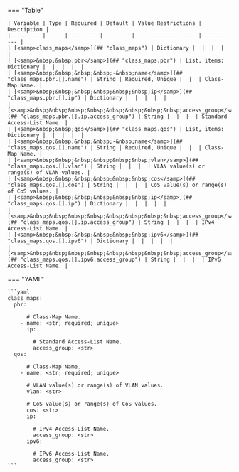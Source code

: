 <!--
  ~ Copyright (c) 2025 Arista Networks, Inc.
  ~ Use of this source code is governed by the Apache License 2.0
  ~ that can be found in the LICENSE file.
  -->
=== "Table"

    | Variable | Type | Required | Default | Value Restrictions | Description |
    | -------- | ---- | -------- | ------- | ------------------ | ----------- |
    | [<samp>class_maps</samp>](## "class_maps") | Dictionary |  |  |  |  |
    | [<samp>&nbsp;&nbsp;pbr</samp>](## "class_maps.pbr") | List, items: Dictionary |  |  |  |  |
    | [<samp>&nbsp;&nbsp;&nbsp;&nbsp;-&nbsp;name</samp>](## "class_maps.pbr.[].name") | String | Required, Unique |  |  | Class-Map Name. |
    | [<samp>&nbsp;&nbsp;&nbsp;&nbsp;&nbsp;&nbsp;ip</samp>](## "class_maps.pbr.[].ip") | Dictionary |  |  |  |  |
    | [<samp>&nbsp;&nbsp;&nbsp;&nbsp;&nbsp;&nbsp;&nbsp;&nbsp;access_group</samp>](## "class_maps.pbr.[].ip.access_group") | String |  |  |  | Standard Access-List Name. |
    | [<samp>&nbsp;&nbsp;qos</samp>](## "class_maps.qos") | List, items: Dictionary |  |  |  |  |
    | [<samp>&nbsp;&nbsp;&nbsp;&nbsp;-&nbsp;name</samp>](## "class_maps.qos.[].name") | String | Required, Unique |  |  | Class-Map Name. |
    | [<samp>&nbsp;&nbsp;&nbsp;&nbsp;&nbsp;&nbsp;vlan</samp>](## "class_maps.qos.[].vlan") | String |  |  |  | VLAN value(s) or range(s) of VLAN values. |
    | [<samp>&nbsp;&nbsp;&nbsp;&nbsp;&nbsp;&nbsp;cos</samp>](## "class_maps.qos.[].cos") | String |  |  |  | CoS value(s) or range(s) of CoS values. |
    | [<samp>&nbsp;&nbsp;&nbsp;&nbsp;&nbsp;&nbsp;ip</samp>](## "class_maps.qos.[].ip") | Dictionary |  |  |  |  |
    | [<samp>&nbsp;&nbsp;&nbsp;&nbsp;&nbsp;&nbsp;&nbsp;&nbsp;access_group</samp>](## "class_maps.qos.[].ip.access_group") | String |  |  |  | IPv4 Access-List Name. |
    | [<samp>&nbsp;&nbsp;&nbsp;&nbsp;&nbsp;&nbsp;ipv6</samp>](## "class_maps.qos.[].ipv6") | Dictionary |  |  |  |  |
    | [<samp>&nbsp;&nbsp;&nbsp;&nbsp;&nbsp;&nbsp;&nbsp;&nbsp;access_group</samp>](## "class_maps.qos.[].ipv6.access_group") | String |  |  |  | IPv6 Access-List Name. |

=== "YAML"

    ```yaml
    class_maps:
      pbr:

          # Class-Map Name.
        - name: <str; required; unique>
          ip:

            # Standard Access-List Name.
            access_group: <str>
      qos:

          # Class-Map Name.
        - name: <str; required; unique>

          # VLAN value(s) or range(s) of VLAN values.
          vlan: <str>

          # CoS value(s) or range(s) of CoS values.
          cos: <str>
          ip:

            # IPv4 Access-List Name.
            access_group: <str>
          ipv6:

            # IPv6 Access-List Name.
            access_group: <str>
    ```
